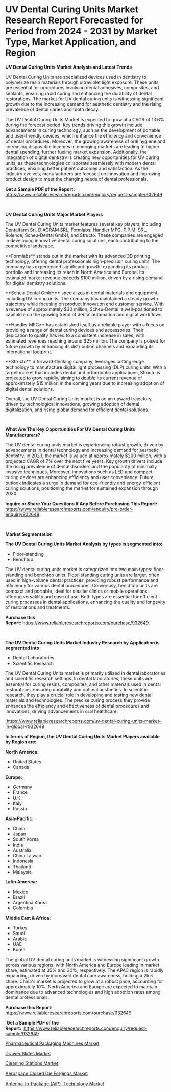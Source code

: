 <p><h1>UV Dental Curing Units Market Research Report Forecasted for Period from 2024 -  2031 by Market Type, Market Application, and Region</h1></p><p><strong>UV Dental Curing Units Market Analysis and Latest Trends</strong></p>
<p><p>UV Dental Curing Units are specialized devices used in dentistry to polymerize resin materials through ultraviolet light exposure. These units are essential for procedures involving dental adhesives, composites, and sealants, ensuring rapid curing and enhancing the durability of dental restorations. The market for UV dental curing units is witnessing significant growth due to the increasing demand for aesthetic dentistry and the rising prevalence of dental caries and tooth decay.</p><p>The UV Dental Curing Units Market is expected to grow at a CAGR of 13.6% during the forecast period. Key trends driving this growth include advancements in curing technology, such as the development of portable and user-friendly devices, which enhance the efficiency and convenience of dental procedures. Moreover, the growing awareness of oral hygiene and increasing disposable incomes in emerging markets are leading to higher dental spending, further fueling market expansion. Additionally, the integration of digital dentistry is creating new opportunities for UV curing units, as these technologies collaborate seamlessly with modern dental practices, ensuring better patient outcomes and satisfaction. As the industry evolves, manufacturers are focused on innovation and improving product design to meet the changing needs of dental professionals.</p></p>
<p><strong>Get a Sample PDF of the Report:&nbsp;</strong> <a href="https://www.reliableresearchreports.com/enquiry/request-sample/932649?utm_campaign=16&utm_medium=2&utm_source=Github&utm_content=ia&utm_term=18102024&utm_id=uv-dental-curing-units">https://www.reliableresearchreports.com/enquiry/request-sample/932649</a></p>
<p>&nbsp;</p>
<p><strong>UV Dental Curing Units Major Market Players</strong></p>
<p><p>The UV Dental Curing Units market features several key players, including Dentalfarm Srl, DIAGRAM SRL, Formlabs, Handler MFG, P.P.M. SRL, Rolence, Scheu-Dental GmbH, and Structo. These companies are engaged in developing innovative dental curing solutions, each contributing to the competitive landscape.</p><p>**Formlabs** stands out in the market with its advanced 3D printing technology, offering dental professionals high-precision curing units. The company has experienced significant growth, expanding its product portfolio and increasing its reach in North America and Europe. Its estimated market revenue exceeds $100 million, driven by a rising demand for digital dentistry solutions.</p><p>**Scheu-Dental GmbH** specializes in dental materials and equipment, including UV curing units. The company has maintained a steady growth trajectory while focusing on product innovation and customer service. With a revenue of approximately $30 million, Scheu-Dental is well-positioned to capitalize on the growing trend of dental automation and digital workflows.</p><p>**Handler MFG** has established itself as a reliable player with a focus on providing a range of dental curing devices and accessories. Their dedication to quality has led to a consistent increase in sales, with estimated revenues reaching around $25 million. The company is poised for future growth by enhancing its distribution channels and expanding its international footprint.</p><p>**Structo**, a forward-thinking company, leverages cutting-edge technology to manufacture digital light processing (DLP) curing units. With a target market that includes dental and orthodontic applications, Structo is projected to grow rapidly, aiming to double its current revenue of approximately $15 million in the coming years due to increasing adoption of digital dental solutions.</p><p>Overall, the UV Dental Curing Units market is on an upward trajectory, driven by technological innovations, growing adoption of dental digitalization, and rising global demand for efficient dental solutions.</p></p>
<p>&nbsp;</p>
<p><strong>What Are The Key Opportunities For UV Dental Curing Units Manufacturers?</strong></p>
<p><p>The UV dental curing units market is experiencing robust growth, driven by advancements in dental technology and increasing demand for aesthetic dentistry. In 2023, the market is valued at approximately $200 million, with a projected CAGR of 7% over the next five years. Key growth drivers include the rising prevalence of dental disorders and the popularity of minimally invasive techniques. Moreover, innovations such as LED and compact curing devices are enhancing efficiency and user convenience. Future outlook indicates a surge in demand for eco-friendly and energy-efficient curing solutions, positioning the market for sustained expansion through 2030.</p></p>
<p><strong>Inquire or Share Your Questions If Any Before Purchasing This Report:</strong> <a href="https://www.reliableresearchreports.com/enquiry/pre-order-enquiry/932649?utm_campaign=16&utm_medium=2&utm_source=Github&utm_content=ia&utm_term=18102024&utm_id=uv-dental-curing-units">https://www.reliableresearchreports.com/enquiry/pre-order-enquiry/932649</a></p>
<p>&nbsp;</p>
<p><strong>Market Segmentation</strong></p>
<p><strong>The UV Dental Curing Units Market Analysis by types is segmented into:</strong></p>
<p><ul><li>Floor-standing</li><li>Benchtop</li></ul></p>
<p><p>The UV dental curing units market is categorized into two main types: floor-standing and benchtop units. Floor-standing curing units are larger, often used in high-volume dental practices, providing robust performance and efficiency for various dental procedures. Conversely, benchtop units are compact and portable, ideal for smaller clinics or mobile operations, offering versatility and ease of use. Both types are essential for efficient curing processes in dental applications, enhancing the quality and longevity of restorations and treatments.</p></p>
<p><strong>Purchase this Report:&nbsp;</strong><a href="https://www.reliableresearchreports.com/purchase/932649?utm_campaign=16&utm_medium=2&utm_source=Github&utm_content=ia&utm_term=18102024&utm_id=uv-dental-curing-units">https://www.reliableresearchreports.com/purchase/932649</a></p>
<p>&nbsp;</p>
<p><strong>The UV Dental Curing Units Market Industry Research by Application is segmented into:</strong></p>
<p><ul><li>Dental Laboratories</li><li>Scientific Research</li></ul></p>
<p><p>The UV Dental Curing Units market is primarily utilized in dental laboratories and scientific research settings. In dental laboratories, these units are essential for curing resins, composites, and other materials used in dental restorations, ensuring durability and optimal aesthetics. In scientific research, they play a crucial role in developing and testing new dental materials and technologies. The precise curing process they provide enhances the efficiency and effectiveness of dental procedures and innovations, driving advancements in oral healthcare.</p></p>
<p><a href="https://www.reliableresearchreports.com/uv-dental-curing-units-market-in-global-r932649?utm_campaign=16&utm_medium=2&utm_source=Github&utm_content=ia&utm_term=18102024&utm_id=uv-dental-curing-units">&nbsp;https://www.reliableresearchreports.com/uv-dental-curing-units-market-in-global-r932649</a></p>
<p><strong>In terms of Region, the UV Dental Curing Units Market Players available by Region are:</strong></p>
<p>
    <p> <strong> North America: </strong>
        <ul>
            <li>United States</li>
            <li>Canada</li>
        </ul>
        </p> 
    <p> <strong> Europe: </strong>
        <ul>
            <li>Germany</li>
            <li>France</li>
            <li>U.K.</li>
            <li>Italy</li>
            <li>Russia</li>
        </ul>
        </p> 
    <p> <strong> Asia-Pacific: </strong>
        <ul>
            <li>China</li>
            <li>Japan</li>
            <li>South Korea</li>
            <li>India</li>
            <li>Australia</li>
            <li>China Taiwan</li>
            <li>Indonesia</li>
            <li>Thailand</li>
            <li>Malaysia</li>
        </ul>
        </p> 
    <p> <strong> Latin America: </strong>
        <ul>
            <li>Mexico</li>
            <li>Brazil</li>
            <li>Argentina Korea</li>
            <li>Colombia</li>
        </ul>
        </p> 
    <p> <strong> Middle East & Africa: </strong>
        <ul>
            <li>Turkey</li>
            <li>Saudi</li>
            <li>Arabia</li>
            <li>UAE</li>
            <li>Korea</li>
        </ul>
    </p>
    </p>
<p><p>The global UV dental curing units market is witnessing significant growth across various regions, with North America and Europe leading in market share, estimated at 35% and 30%, respectively. The APAC region is rapidly expanding, driven by increased dental care awareness, holding a 25% share. China's market is projected to grow at a robust pace, accounting for approximately 10%. North America and Europe are expected to maintain dominance due to advanced technologies and high adoption rates among dental professionals.</p></p>
<p><strong>Purchase this Report: </strong><a href="https://www.reliableresearchreports.com/purchase/932649?utm_campaign=16&utm_medium=2&utm_source=Github&utm_content=ia&utm_term=18102024&utm_id=uv-dental-curing-units">https://www.reliableresearchreports.com/purchase/932649</a></p>
<p>&nbsp;<strong>Get a Sample PDF of the Report:&nbsp;&nbsp;</strong><a href="https://www.reliableresearchreports.com/enquiry/request-sample/932649?utm_campaign=16&utm_medium=2&utm_source=Github&utm_content=ia&utm_term=18102024&utm_id=uv-dental-curing-units">https://www.reliableresearchreports.com/enquiry/request-sample/932649</a></p>
<p><strong></strong></p>
<p><p><a href="https://www.linkedin.com/pulse/pharmaceutical-packaging-machines-market-pulse-63-expansion-0m26f?utm_campaign=16&utm_medium=2&utm_source=Github&utm_content=ia&utm_term=18102024&utm_id=uv-dental-curing-units">Pharmaceutical Packaging Machines Market</a></p><p><a href="https://www.linkedin.com/pulse/global-drawer-slides-market-trends-forecasts-strategic-7q43f?utm_campaign=16&utm_medium=2&utm_source=Github&utm_content=ia&utm_term=18102024&utm_id=uv-dental-curing-units">Drawer Slides Market</a></p><p><a href="https://issuu.com/reportprime-2/docs/cleaning-stations-market-size-2030._34eb7363e3dcea?utm_campaign=16&utm_medium=2&utm_source=Github&utm_content=ia&utm_term=18102024&utm_id=uv-dental-curing-units">Cleaning Stations Market</a></p><p><a href="https://github.com/khloet8sawender/Market-Research-Report-List-1/blob/main/aerospace-closed-die-forgings-market.md?utm_campaign=16&utm_medium=2&utm_source=Github&utm_content=ia&utm_term=18102024&utm_id=uv-dental-curing-units">Aerospace Closed Die Forgings Market</a></p><p><a href="https://github.com/mynearvphamillwd7/Market-Research-Report-List-1/blob/main/antenna-in-package-aiptechnology-market.md?utm_campaign=16&utm_medium=2&utm_source=Github&utm_content=ia&utm_term=18102024&utm_id=uv-dental-curing-units">Antenna-In-Package (AiP）Technology Market</a></p></p>